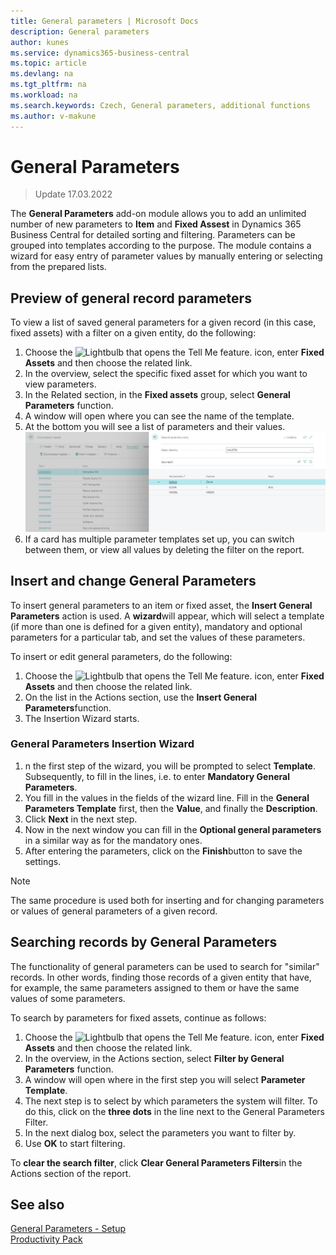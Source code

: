 ```yaml
---
title: General parameters | Microsoft Docs
description: General parameters
author: kunes
ms.service: dynamics365-business-central
ms.topic: article
ms.devlang: na
ms.tgt_pltfrm: na
ms.workload: na
ms.search.keywords: Czech, General parameters, additional functions
ms.author: v-makune
---
```


# General Parameters
> Update 17.03.2022

The **General Parameters** add-on module allows you to add an unlimited number of new parameters to **Item** and **Fixed Assest** in Dynamics 365 Business Central for detailed sorting and filtering. Parameters can be grouped into templates according to the purpose. The module contains a wizard for easy entry of parameter values by manually entering or selecting from the prepared lists.

## Preview of general record parameters

To view a list of saved general parameters for a given record (in this case, fixed assets) with a filter on a given entity, do the following:

1. Choose the ![Lightbulb that opens the Tell Me feature.](media/ui-search/search_small.png "Tell me what you want to do") icon, enter **Fixed Assets** and then choose the related link.
2. In the overview, select the specific fixed asset for which you want to view parameters.
3. In the Related section, in the **Fixed assets** group, select **General Parameters** function.
4. A window will open where you can see the name of the template.
5. At the bottom you will see a list of parameters and their values.
   ![General parameters of the card](media/general_parameters_fa.png)
6. If a card has multiple parameter templates set up, you can switch between them, or view all values by deleting the filter on the report.


## Insert and change General Parameters

To insert general parameters to an item or fixed asset, the **Insert General Parameters** action is used. A **wizard**will appear, which will select a template (if more than one is defined for a given entity), mandatory and optional parameters for a particular tab, and set the values ​​of these parameters.


To insert or edit general parameters, do the following:

1. Choose the ![Lightbulb that opens the Tell Me feature.](media/ui-search/search_small.png "Tell me what you want to do") icon, enter **Fixed Assets** and then choose the related link.
2. On the list in the Actions section, use the **Insert General Parameters**function.
3. The Insertion Wizard starts.

### General Parameters Insertion Wizard

1. n the first step of the wizard, you will be prompted to select **Template**. Subsequently, to fill in the lines, i.e. to enter **Mandatory General Parameters**.
2. You fill in the values in the fields of the wizard line. Fill in the **General Parameters Template** first, then the **Value**, and finally the **Description**.
3. Click **Next** in the next step.
4. Now in the next window you can fill in the **Optional general parameters** in a similar way as for the mandatory ones.
5. After entering the parameters, click on the **Finish**button to save the settings.

> [!NOTE]
> The same procedure is used both for inserting and for changing parameters or values ​​of general parameters of a given record.

## Searching records by General Parameters

The functionality of general parameters can be used to search for "similar" records. In other words, finding those records of a given entity that have, for example, the same parameters assigned to them or have the same values ​​of some parameters.

To search by parameters for fixed assets, continue as follows:

1. Choose the ![Lightbulb that opens the Tell Me feature.](media/ui-search/search_small.png "Tell me what you want to do") icon, enter **Fixed Assets** and then choose the related link.
2. In the overview, in the Actions section, select **Filter by General Parameters** function.
3. A window will open where in the first step you will select **Parameter Template**.
4. The next step is to select by which parameters the system will filter. To do this, click on the **three dots** in the line next to the General Parameters Filter.
5. In the next dialog box, select the parameters you want to filter by.
6. Use **OK** to start filtering.

To **clear the search filter**, click **Clear General Parameters Filters**in the Actions section of the report.

## See also

[General Parameters - Setup](general-parameters-setup.md)  
[Productivity Pack](productivity-pack.md)

